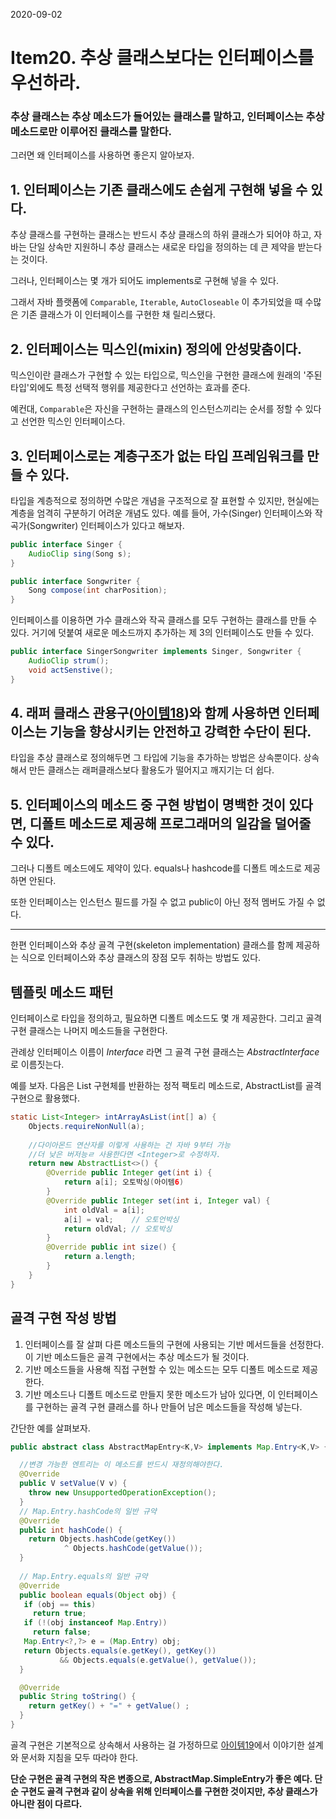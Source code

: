 2020-09-02

# Item20. 추상 클래스보다는 인터페이스를 우선하라.



### 추상 클래스는 추상 메소드가 들어있는 클래스를 말하고, 인터페이스는 추상 메소드로만 이루어진 클래스를 말한다.

그러면 왜 인터페이스를 사용하면 좋은지 알아보자. 

## 1. 인터페이스는 기존 클래스에도 손쉽게 구현해 넣을 수 있다.

추상 클래스를 구현하는 클래스는 반드시 추상 클래스의 하위 클래스가 되어야 하고, 자바는 단일 상속만 지원하니 추상 클래스는 새로운 타입을 정의하는 데 큰 제약을 받는다는 것이다.

그러나, 인터페이스는 몇 개가 되어도 implements로 구현해 넣을 수 있다. 

그래서 자바 플랫폼에 `Comparable`, `Iterable`, `AutoCloseable` 이 추가되었을 때 수많은 기존 클래스가 이 인터페이스를 구현한 채 릴리스됐다. 

## 2. 인터페이스는 믹스인(mixin) 정의에 안성맞춤이다.

믹스인이란 클래스가 구현할 수 있는 타입으로, 믹스인을 구현한 클래스에 원래의 '주된 타입'외에도 특정 선택적 행위를 제공한다고 선언하는 효과를 준다.  

예컨대, `Comparable`은 자신을 구현하는 클래스의 인스턴스끼리는 순서를 정할 수 있다고 선언한 믹스인 인터페이스다. 

## 3. 인터페이스로는 계층구조가 없는 타입 프레임워크를 만들 수 있다.

타입을 계층적으로 정의하면 수많은 개념을 구조적으로 잘 표현할 수 있지만, 현실에는 계층을 엄격히 구분하기 어려운 개념도 있다. 예를 들어, 가수(Singer) 인터페이스와 작곡가(Songwriter) 인터페이스가 있다고 해보자. 

```java
public interface Singer {
	AudioClip sing(Song s);   
}

public interface Songwriter {
	Song compose(int charPosition);
}
```

인터페이스를 이용하면 가수 클래스와 작곡 클래스를 모두 구현하는 클래스를 만들 수 있다. 거기에 덧붙여 새로운 메소드까지 추가하는 제 3의 인터페이스도 만들 수 있다.  

```java
public interface SingerSongwriter implements Singer, Songwriter {
	AudioClip strum();
	void actSenstive();
}
```

## 4. 래퍼 클래스 관용구([아이템18](https://github.com/bosuksh/TIL/blob/java/java/effectiveJava/effectiveJava18.md))와 함께 사용하면 인터페이스는 기능을 향상시키는 안전하고 강력한 수단이 된다.

타입을 추상 클래스로 정의해두면 그 타입에 기능을 추가하는 방법은 상속뿐이다. 상속해서 만든 클래스는 래퍼클래스보다 활용도가 떨어지고 깨지기는 더 쉽다. 

## 5. 인터페이스의 메소드 중 구현 방법이 명백한 것이 있다면, 디폴트 메소드로 제공해 프로그래머의 일감을 덜어줄 수 있다.

그러나 디폴트 메소드에도 제약이 있다. equals나 hashcode를 디폴트 메소드로 제공하면 안된다. 

또한 인터페이스는 인스턴스 필드를 가질 수 없고 public이 아닌 정적 멤버도 가질 수 없다. 

---

한편 인터페이스와 추상 골격 구현(skeleton implementation) 클래스를 함께 제공하는 식으로 인터페이스와 추상 클래스의 장점 모두 취하는 방법도 있다. 

## 템플릿 메소드 패턴

인터페이스로 타입을 정의하고, 필요하면 디폴트 메소드도 몇 개 제공한다. 그리고 골격 구현 클래스는 나머지 메소드들을 구현한다. 

관례상 인터페이스 이름이 *Interface* 라면 그 골격 구현 클래스는 *AbstractInterface* 로 이름짓는다.

예를 보자. 다음은 List 구현체를 반환하는 정적 팩토리 메소드로, AbstractList를 골격 구현으로 활용했다. 

```java
static List<Integer> intArrayAsList(int[] a) {
	Objects.requireNonNull(a);
	
	//다이아몬드 연산자를 이렇게 사용하는 건 자바 9부터 가능
	//더 낮은 버저능ㄹ 사용한다면 <Integer>로 수정하자. 
	return new AbstractList<>() {
		@Override public Integer get(int i) {
			return a[i]; 오토박싱(아이템6)
		}
		@Override public Integer set(int i, Integer val) {
			int oldVal = a[i];
			a[i] = val;    // 오토언박싱
			return oldVal; // 오토박싱
		}
		@Override public int size() {
			return a.length;
		}
	}
}
```

## 골격 구현 작성 방법

1. 인터페이스를 잘 살펴 다른 메소드들의 구현에 사용되는 기반 메서드들을 선정한다. 
이 기반 메소드들은 골격 구현에서는 추상 메소드가 될 것이다. 
2. 기반 메소드들을 사용해 직접 구현할 수 있는 메소드는 모두 디폴트 메소드로 제공한다. 
3. 기반 메소드나 디폴트 메소드로 만들지 못한 메소드가 남아 있다면, 이 인터페이스를 구현하는 골격 구현 클래스를 하나 만들어 남은 메소드들을 작성해 넣는다. 

간단한 예를 살펴보자. 

```java
public abstract class AbstractMapEntry<K,V> implements Map.Entry<K,V> {

  //변경 가능한 엔트리는 이 메소드를 반드시 재정의해야한다. 
  @Override
  public V setValue(V v) {
    throw new UnsupportedOperationException();
  }
  // Map.Entry.hashCode의 일반 규약 
  @Override
  public int hashCode() {
    return Objects.hashCode(getKey()) 
            ^ Objects.hashCode(getValue());
  }
  
  // Map.Entry.equals의 일반 규약 
  @Override
  public boolean equals(Object obj) {
   if (obj == this)
     return true;
   if (!(obj instanceof Map.Entry))
     return false;
   Map.Entry<?,?> e = (Map.Entry) obj;
   return Objects.equals(e.getKey(), getKey()) 
           && Objects.equals(e.getValue(), getValue());
  }

  @Override
  public String toString() {
    return getKey() + "=" + getValue() ;
  }
}
```

골격 구현은 기본적으로 상속해서 사용하는 걸 가정하므로 [아이템19](https://github.com/bosuksh/TIL/blob/java/java/effectiveJava/effectiveJava19.md)에서 이야기한 설계와 문서화 지침을 모두 따라야 한다. 

**단순 구현은 골격 구현의 작은 변종으로, AbstractMap.SimpleEntry가 좋은 예다. 단순 구현도 골격 구현과 같이 상속을 위해 인터페이스를 구현한 것이지만, 추상 클래스가 아니란 점이 다르다.**